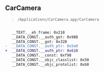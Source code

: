 ## CarCamera

> `/Applications/CarCamera.app/CarCamera`

```diff

   __TEXT.__eh_frame: 0x218
   __DATA_CONST.__auth_got: 0x988
   __DATA_CONST.__got: 0x328
-  __DATA_CONST.__auth_ptr: 0x5e0
+  __DATA_CONST.__auth_ptr: 0x610
   __DATA_CONST.__const: 0xf98
   __DATA_CONST.__objc_classlist: 0x50
   __DATA_CONST.__objc_protolist: 0xb0

```
